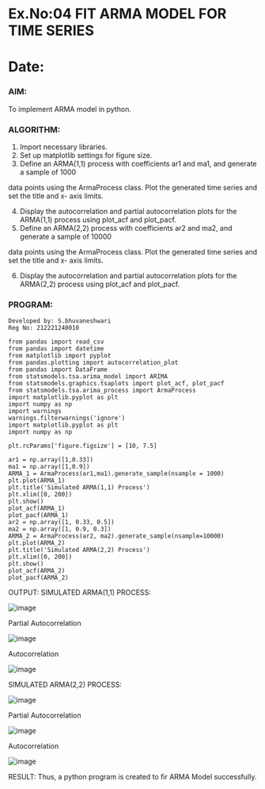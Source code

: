 # Ex.No:04   FIT ARMA MODEL FOR TIME SERIES
# Date: 



### AIM:
To implement ARMA model in python.
### ALGORITHM:
1. Import necessary libraries.
2. Set up matplotlib settings for figure size.
3. Define an ARMA(1,1) process with coefficients ar1 and ma1, and generate a sample of 1000

data points using the ArmaProcess class. Plot the generated time series and set the title and x-
axis limits.

4. Display the autocorrelation and partial autocorrelation plots for the ARMA(1,1) process using
plot_acf and plot_pacf.
5. Define an ARMA(2,2) process with coefficients ar2 and ma2, and generate a sample of 10000

data points using the ArmaProcess class. Plot the generated time series and set the title and x-
axis limits.

6. Display the autocorrelation and partial autocorrelation plots for the ARMA(2,2) process using
plot_acf and plot_pacf.
### PROGRAM:
```
Developed by: S.bhuvaneshwari
Reg No: 212221240010
```
```
from pandas import read_csv
from pandas import datetime
from matplotlib import pyplot
from pandas.plotting import autocorrelation_plot
from pandas import DataFrame
from statsmodels.tsa.arima_model import ARIMA
from statsmodels.graphics.tsaplots import plot_acf, plot_pacf
from statsmodels.tsa.arima_process import ArmaProcess
import matplotlib.pyplot as plt
import numpy as np
import warnings
warnings.filterwarnings('ignore')
import matplotlib.pyplot as plt
import numpy as np

plt.rcParams['figure.figsize'] = [10, 7.5]

ar1 = np.array([1,0.33])
ma1 = np.array([1,0.9])
ARMA_1 = ArmaProcess(ar1,ma1).generate_sample(nsample = 1000)
plt.plot(ARMA_1)
plt.title('Simulated ARMA(1,1) Process')
plt.xlim([0, 200])
plt.show()
plot_acf(ARMA_1)
plot_pacf(ARMA_1)
ar2 = np.array([1, 0.33, 0.5])
ma2 = np.array([1, 0.9, 0.3])
ARMA_2 = ArmaProcess(ar2, ma2).generate_sample(nsample=10000)
plt.plot(ARMA_2)
plt.title('Simulated ARMA(2,2) Process')
plt.xlim([0, 200])
plt.show()
plot_acf(ARMA_2)
plot_pacf(ARMA_2)
```


OUTPUT:
SIMULATED ARMA(1,1) PROCESS:

![image](https://github.com/user-attachments/assets/e058e52a-ba6a-4306-85b1-99788fbd7a93)


Partial Autocorrelation

![image](https://github.com/user-attachments/assets/587f6942-8005-41f0-b657-0cc1195ae1e6)

Autocorrelation

![image](https://github.com/user-attachments/assets/ab2d8062-7ac8-4a94-911f-32f33f9e4aaa)


SIMULATED ARMA(2,2) PROCESS:

![image](https://github.com/user-attachments/assets/df335161-412d-40ec-8329-5340fe530c73)

Partial Autocorrelation

![image](https://github.com/user-attachments/assets/c8492b02-9dc3-4833-9281-ececb2ebb6e5)


Autocorrelation

![image](https://github.com/user-attachments/assets/15bbb5e2-e3f6-409c-89e0-e2ac94d6a8e6)


RESULT:
Thus, a python program is created to fir ARMA Model successfully.
